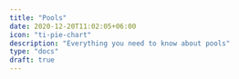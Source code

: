```yaml
---
title: "Pools"
date: 2020-12-20T11:02:05+06:00
icon: "ti-pie-chart"
description: "Everything you need to know about pools"
type: "docs"
draft: true
---
```


